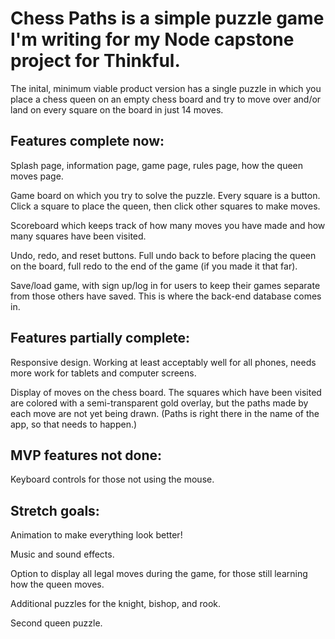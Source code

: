 <h1>Chess Paths is a simple puzzle game I'm writing for my Node capstone project for Thinkful.</h1>

The inital, minimum viable product version has a single puzzle in which you place a chess 
queen on an empty chess board and try to move over and/or land on every square on the board
in just 14 moves. 

<h2>Features complete now:</h2>

Splash page, information page, game page, rules page, how the queen moves page.

Game board on which you try to solve the puzzle. Every square is a button. Click a square to
place the queen, then click other squares to make moves.

Scoreboard which keeps track of how many moves you have made and how many squares 
have been visited.

Undo, redo, and reset buttons. Full undo back to before placing the queen on the board, full 
redo to the end of the game (if you made it that far).

Save/load game, with sign up/log in for users to keep their games separate from those others have 
saved. This is where the back-end database comes in.

<h2>Features partially complete:</h2>

Responsive design. Working at least acceptably well for all phones, needs more work for tablets
and computer screens.

Display of moves on the chess board. The squares which have been visited are colored with a 
semi-transparent gold overlay, but the paths made by each move are not yet being drawn. (Paths
is right there in the name of the app, so that needs to happen.)

<h2>MVP features not done:</h2>

Keyboard controls for those not using the mouse.

<h2>Stretch goals:</h2>

Animation to make everything look better!

Music and sound effects.

Option to display all legal moves during the game, for those still learning how the queen moves.

Additional puzzles for the knight, bishop, and rook.

Second queen puzzle.
